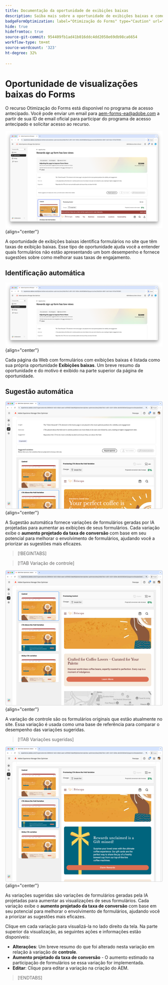 ```yaml
---
title: Documentação da oportunidade de exibições baixas
description: Saiba mais sobre a oportunidade de exibições baixas e como usá-la para melhorar o engajamento de formulários no seu site.
badgeFormOptimization: label="Otimização do Forms" type="Caution" url="../../opportunity-types/form-optimization.md" tooltip="Otimização do Forms"
hide: true
hidefromtoc: true
source-git-commit: 954409fb1ad41b016ddc4dd2058e69db98ca6654
workflow-type: tm+mt
source-wordcount: '323'
ht-degree: 32%

---
```



# Oportunidade de visualizações baixas do Forms

<span class="preview"> O recurso Otimização do Forms está disponível no programa de acesso antecipado. Você pode enviar um email para aem-forms-ea@adobe.com a partir de sua ID de email oficial para participar do programa de acesso antecipado e solicitar acesso ao recurso. </span>

![Oportunidade de exibições baixas](./assets/low-views/hero.png){align="center"}

A oportunidade de exibições baixas identifica formulários no site que têm taxas de exibição baixas. Esse tipo de oportunidade ajuda você a entender quais formulários não estão apresentando um bom desempenho e fornece sugestões sobre como melhorar suas taxas de engajamento.

## Identificação automática

![Identificação automática de exibições baixas](./assets/low-views/auto-identify.png){align="center"}

Cada página da Web com formulários com exibições baixas é listada como sua própria oportunidade **Exibições baixas**. Um breve resumo da oportunidade e do motivo é exibido na parte superior da página de oportunidade.

## Sugestão automática

![Sugerir automaticamente exibições baixas](./assets/low-views/auto-suggest.png){align="center"}

A Sugestão automática fornece variações de formulários geradas por IA projetadas para aumentar as exibições de seus formulários. Cada variação exibe o **aumento projetado da taxa de conversão** com base em seu potencial para melhorar o envolvimento de formulários, ajudando você a priorizar as sugestões mais eficazes.

>[!BEGINTABS]

>[!TAB Variação de controle]

![Variações de controle](./assets/low-views/control-variation.png){align="center"}

A variação de controle são os formulários originais que estão atualmente no site. Essa variação é usada como uma base de referência para comparar o desempenho das variações sugeridas.

>[!TAB Variações sugeridas]

![Variações sugeridas](./assets/low-views/suggested-variations.png){align="center"}

As variações sugeridas são variações de formulários geradas pela IA projetadas para aumentar as visualizações de seus formulários. Cada variação exibe o **aumento projetado da taxa de conversão** com base em seu potencial para melhorar o envolvimento de formulários, ajudando você a priorizar as sugestões mais eficazes.

Clique em cada variação para visualizá-la no lado direito da tela. Na parte superior da visualização, as seguintes ações e informações estão disponíveis:

* **Alterações**: Um breve resumo do que foi alterado nesta variação em relação à variação de **controle**.
* **Aumento projetado da taxa de conversão** - O aumento estimado na participação de formulários se essa variação for implementada.
* **Editar**: Clique para editar a variação na criação do AEM.

>[!ENDTABS]

<!-- 

## Auto-optimize

[!BADGE Ultimate]{type=Positive tooltip="Ultimate"}

![Auto-optimize low views](./assets/low-views/auto-optimize.png){align="center"}

Sites Optimizer Ultimate adds the ability to deploy auto-optimization for the issues found by the low views opportunity.

>[!BEGINTABS]

>[!TAB Test multiple]


>[!TAB Publish selected]

{{auto-optimize-deploy-optimization-slack}}

>[!TAB Request approval]

{{auto-optimize-request-approval}}

>[!ENDTABS]

-->

